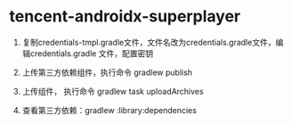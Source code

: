 # tencent-androidx-superplayer

1. 复制credentials-tmpl.gradle文件，文件名改为credentials.gradle文件，编辑credentials.gradle 文件，配置密钥

2. 上传第三方依赖组件，执行命令 gradlew publish

3. 上传组件， 执行命令 gradlew task uploadArchives

4. 查看第三方依赖：gradlew :library:dependencies
